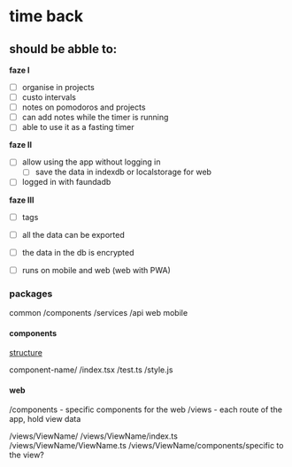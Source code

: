 # time back

## should be abble to:

**faze I**
- [ ] organise in projects
- [ ] custo intervals
- [ ] notes on pomodoros and projects
- [ ] can add notes while the timer is running
- [ ] able to use it as a fasting timer

**faze II**
- [ ] allow using the app without logging in
  - [ ] save the data in indexdb or localstorage for web
- [ ] logged in with faundadb

**faze III**
- [ ] tags
- [ ] all the data can be exported
- [ ] the data in the db is encrypted
- [ ] runs on mobile and web (web with PWA)


### packages

common
  /components
  /services
    /api
web
mobile

#### components

[structure](https://www.robinwieruch.de/react-folder-structure)

component-name/
  /index.tsx 
  /test.ts
  /style.js

#### web

/components - specific components for the web
/views - each route of the app, hold view data

/views/ViewName/
/views/ViewName/index.ts
/views/ViewName/ViewName.ts
/views/ViewName/components/specific to the view?